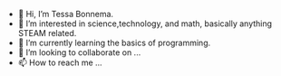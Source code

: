 - 👋 Hi, I’m Tessa Bonnema.
- 👀 I’m interested in science,technology, and math, basically anything STEAM related.
- 🌱 I’m currently learning the basics of programming.
- 💞️ I’m looking to collaborate on ...
- 📫 How to reach me ...

<!---
tbonn423/tbonn423 is a ✨ special ✨ repository because its `README.md` (this file) appears on your GitHub profile.
You can click the Preview link to take a look at your changes.
--->
